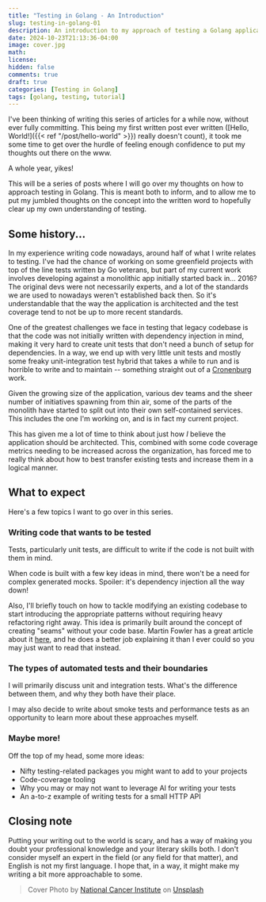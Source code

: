 ```yaml
---
title: "Testing in Golang - An Introduction"
slug: testing-in-golang-01
description: An introduction to my approach of testing a Golang application.
date: 2024-10-23T21:13:36-04:00
image: cover.jpg
math: 
license:
hidden: false
comments: true
draft: true
categories: [Testing in Golang]
tags: [golang, testing, tutorial]
---
```

I've been thinking of writing this series of articles for a while now, without ever fully committing. This being my first written post ever written ([Hello, World!]({{< ref "/post/hello-world" >}}) really doesn't count), it took me some time to get over the hurdle of feeling enough confidence to put my thoughts out there on the www.

A whole year, yikes!

This will be a series of posts where I will go over my thoughts on how to approach testing in Golang. This is meant both to inform, and to allow me to put my jumbled thoughts on the concept into the written word to hopefully clear up my own understanding of testing.

## Some history...

In my experience writing code nowadays, around half of what I write relates to testing. I've had the chance of working on some greenfield projects with top of the line tests written by Go veterans, but part of my current work involves developing against a monolithic app initially started back in... 2016? The original devs were not necessarily experts, and a lot of the standards we are used to nowadays weren't established back then. So it's understandable that the way the application is architected and the test coverage tend to not be up to more recent standards.

One of the greatest challenges we face in testing that legacy codebase is that the code was not initially written with dependency injection in mind, making it very hard to create unit tests that don't need a bunch of setup for dependencies. In a way, we end up with very little unit tests and mostly some freaky unit-integration test hybrid that takes a while to run and is horrible to write and to maintain --  something straight out of a [Cronenburg](https://en.wikipedia.org/wiki/David_Cronenberg) work.

Given the growing size of the application, various dev teams and the sheer number of initiatives spawning from thin air, some of the parts of the monolith have started to split out into their own self-contained services. This includes the one I'm working on, and is in fact my current project. 

This has given me a lot of time to think about just how _I_ believe the application should be architected. This, combined with some code coverage metrics needing to be increased across the organization, has forced me to really think about how to best transfer existing tests and increase them in a logical manner.

## What to expect
Here's a few topics I want to go over in this series.

### Writing code that wants to be tested
Tests, particularly unit tests, are difficult to write if the code is not built with them in mind.

When code is built with a few key ideas in mind, there won't be a need for complex generated mocks. Spoiler: it's dependency injection all the way down!

Also, I'll briefly touch on how to tackle modifying an existing codebase to start introducing the appropriate patterns without requiring heavy refactoring right away. This idea is primarily built around the concept of creating "seams" without your code base. Martin Fowler has a great article about it [here](https://martinfowler.com/bliki/LegacySeam.html), and he does a better job explaining it than I ever could so you may just want to read that instead.

### The types of automated tests and their boundaries

I will primarily discuss unit and integration tests. What's the difference between them, and why they both have their place.

I may also decide to write about smoke tests and performance tests as an opportunity to learn more about these approaches myself.

### Maybe more!

Off the top of my head, some more ideas:
* Nifty testing-related packages you might want to add to your projects
* Code-coverage tooling
* Why you may or may not want to leverage AI for writing your tests
* An a-to-z example of writing tests for a small HTTP API


## Closing note
Putting your writing out to the world is scary, and has a way of making you doubt your professional knowledge and your literary skills both. I don't consider myself an expert in the field (or any field for that matter), and English is not my first language. I hope that, in a way, it might make my writing a bit more approachable to some. 

> Cover Photo by <a href="https://unsplash.com/@nci?utm_content=creditCopyText&utm_medium=referral&utm_source=unsplash">National Cancer Institute</a> on <a href="https://unsplash.com/photos/man-reading-papers-in-front-of-computer-pCqzMe04s8g?utm_content=creditCopyText&utm_medium=referral&utm_source=unsplash">Unsplash</a>
   